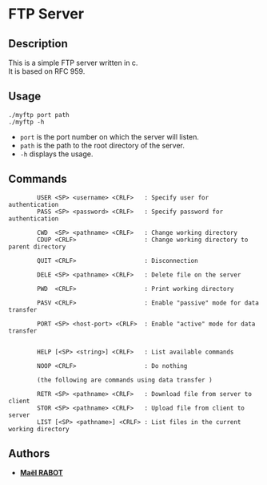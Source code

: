 # FTP Server

## Description

This is a simple FTP server written in c.<br>
It is based on RFC 959.

## Usage

    ./myftp port path
    ./myftp -h

- `port` is the port number on which the server will listen.
- `path` is the path to the root directory of the server.
- `-h` displays the usage.

## Commands

            USER <SP> <username> <CRLF>   : Specify user for authentication
            PASS <SP> <password> <CRLF>   : Specify password for authentication

            CWD  <SP> <pathname> <CRLF>   : Change working directory
            CDUP <CRLF>                   : Change working directory to parent directory

            QUIT <CRLF>                   : Disconnection

            DELE <SP> <pathname> <CRLF>   : Delete file on the server

            PWD  <CRLF>                   : Print working directory

            PASV <CRLF>                   : Enable "passive" mode for data transfer

            PORT <SP> <host-port> <CRLF>  : Enable "active" mode for data transfer


            HELP [<SP> <string>] <CRLF>   : List available commands

            NOOP <CRLF>                   : Do nothing

            (the following are commands using data transfer )

            RETR <SP> <pathname> <CRLF>   : Download file from server to client
            STOR <SP> <pathname> <CRLF>   : Upload file from client to server
            LIST [<SP> <pathname>] <CRLF> : List files in the current working directory

## Authors

- [**Maël RABOT**](https://www.linkedin.com/in/mael-rabot/)
